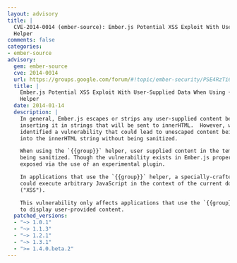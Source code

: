```yaml
---
layout: advisory
title: |
  CVE-2014-0014 (ember-source): Ember.js Potential XSS Exploit With User-Supplied Data When Using {{group}}
  Helper
comments: false
categories:
- ember-source
advisory:
  gem: ember-source
  cve: 2014-0014
  url: https://groups.google.com/forum/#!topic/ember-security/PSE4RzTi6l4
  title: |
    Ember.js Potential XSS Exploit With User-Supplied Data When Using {{group}}
    Helper
  date: 2014-01-14
  description: |
    In general, Ember.js escapes or strips any user-supplied content before
    inserting it in strings that will be sent to innerHTML.  However, we have
    identified a vulnerability that could lead to unescaped content being inserted
    into the innerHTML string without being sanitized.

    When using the `{{group}}` helper, user supplied content in the template was not
    being sanitized. Though the vulnerability exists in Ember.js proper, it is only
    exposed via the use of an experimental plugin.

    In applications that use the `{{group}}` helper, a specially-crafted payload
    could execute arbitrary JavaScript in the context of the current domain
    ("XSS").

    This vulnerability only affects applications that use the `{{group}}` helper
    to display user-provided content.
  patched_versions:
  - "~> 1.0.1"
  - "~> 1.1.3"
  - "~> 1.2.1"
  - "~> 1.3.1"
  - ">= 1.4.0.beta.2"
---
```

